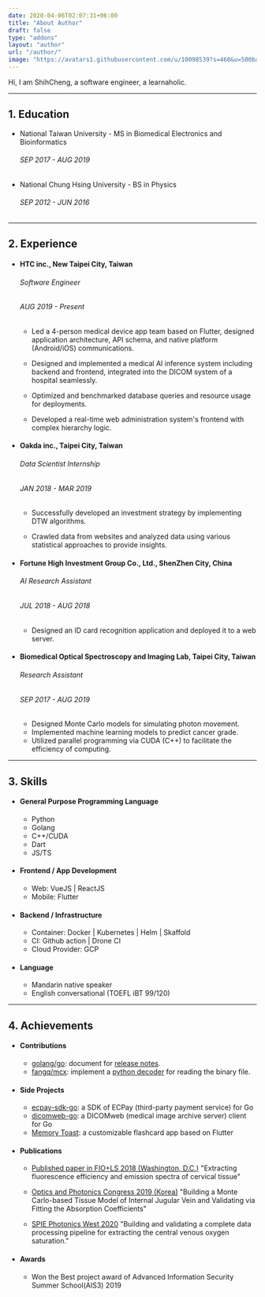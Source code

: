 ```yaml
---
date: 2020-04-06T02:07:31+06:00
title: "About Author"
draft: false
type: "addons"
layout: "author"
url: "/author/"
image: "https://avatars1.githubusercontent.com/u/10098539?s=460&u=500ba6c81b8dad7fa59e5221ae10df6e77529ccd&v=4"
---
```


Hi, I am ShihCheng, a software engineer, a learnaholic.

---

## 1. Education

- National Taiwan University - MS in Biomedical Electronics and Bioinformatics

  ###### SEP 2017 - AUG 2019

- National Chung Hsing University - BS in Physics
  ###### SEP 2012 - JUN 2016

---

## 2. Experience

- #### HTC inc., New Taipei City, Taiwan

  ###### Software Engineer

  ###### AUG 2019 - Present

  - Led a 4-person medical device app team based on Flutter, designed application architecture, API schema, and native platform (Android/iOS) communications.
  
  - Designed and implemented a medical AI inference system including backend and frontend, integrated into the DICOM system of a hospital seamlessly.
  
  - Optimized and benchmarked database queries and resource usage for deployments.
  
  - Developed a real-time web administration system's frontend with complex hierarchy logic.

- #### Oakda inc., Taipei City, Taiwan

  ###### Data Scientist Internship

  ###### JAN 2018 - MAR 2019

  - Successfully developed an investment strategy by implementing DTW algorithms.

  - Crawled data from websites and analyzed data using various statistical approaches to provide insights. 

- #### Fortune High Investment Group Co., Ltd., ShenZhen City, China

  ###### AI Research Assistant

  ###### JUL 2018 - AUG 2018

  - Designed an ID card recognition application and deployed it to a web server.

- #### Biomedical Optical Spectroscopy and Imaging Lab, Taipei City, Taiwan
  ###### Research Assistant
  ###### SEP 2017 - AUG 2019
  - Designed Monte Carlo models for simulating photon movement.
  - Implemented machine learning models to predict cancer grade.
  - Utilized parallel programming via CUDA (C++) to facilitate the efficiency of computing.

---

## 3. Skills

- #### General Purpose Programming Language

  - Python
  - Golang
  - C++/CUDA
  - Dart
  - JS/TS

- #### Frontend / App Development

  - Web: VueJS | ReactJS
  - Mobile: Flutter  

- #### Backend / Infrastructure

  - Container: Docker | Kubernetes | Helm | Skaffold 
  - CI: 	    Github action | Drone CI
  - Cloud Provider: GCP

- #### Language
  - Mandarin native speaker
  - English conversational (TOEFL iBT 99/120)

---

## 4. Achievements

- #### Contributions

  - [golang/go](https://github.com/golang/go): document for [release notes](https://go-review.googlesource.com/c/go/+/237857).
  - [fangq/mcx](https://github.com/fangq/mcx): implement a [python decoder](https://github.com/fangq/mcx/pull/47) for reading the binary file.

- #### Side Projects

  - [ecpay-sdk-go](https://github.com/toastcheng/ecpay-sdk-go): a SDK of ECPay (third-party payment service) for Go
  - [dicomweb-go](https://github.com/toastcheng/dicomweb-go): a DICOMweb (medical image archive server) client for Go
  - [Memory Toast](https://apps.apple.com/tw/app/%E8%A8%98%E6%86%B6%E5%90%90%E5%8F%B8/id1537934225#?platform=iphone): a customizable flashcard app based on Flutter

- #### Publications

  - [Published paper in FIO+LS 2018 (Washington, D.C.)](https://www.osapublishing.org/abstract.cfm?uri=LS-2018-JTu3A.107)
    "Extracting fluorescence efficiency and emission spectra of cervical tissue"

  - [Optics and Photonics Congress 2019 (Korea)](http://osk.or.kr/UploadData/Editor/Conference/201911/19651EA222E8451D8DEE85DDF6C7BD18.pdf)
    "Building a Monte Carlo-based Tissue Model of Internal Jugular Vein and
    Validating via Fitting the Absorption Coefficients"

  - [SPIE Photonics West 2020](https://spie.org/PW20B/conferencedetails/biomedical-applications-light-scattering?SSO=1)
    "Building and validating a complete data processing pipeline for extracting the central venous oxygen saturation."

- #### Awards
  - Won the Best project award of Advanced Information Security Summer School(AIS3) 2019
